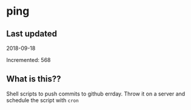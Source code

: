 # ping

## Last updated
2018-09-18

Incremented: 568

## What is this??
Shell scripts to push commits to github errday. Throw it on a server and schedule the script with `cron`

